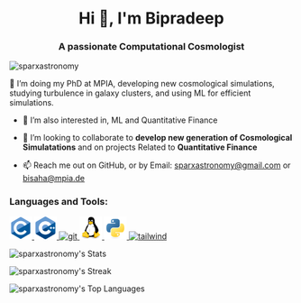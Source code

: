 

<h1 align="center">Hi 👋, I'm Bipradeep</h1>
<h3 align="center">A passionate Computational Cosmologist</h3>

<p align="left"> <img src="https://komarev.com/ghpvc/?username=sparxastronomy&label=Profile%20views&color=0e75b6&style=flat" alt="sparxastronomy" /> </p>

🌱 I’m doing my PhD at MPIA, developing new cosmological simulations, studying turbulence in galaxy clusters, and using ML for efficient simulations.

- 👀 I’m also interested in, ML and Quantitative Finance  

- 👯 I’m looking to collaborate to **develop new generation of Cosmological Simulatations** and on projects Related to **Quantitative Finance**

- 📫 Reach me out on GitHub, or by Email: [sparxastronomy@gmail.com](mailto:sparxastronomy@gmail.com) or [bisaha@mpia.de](mailto:bisaha@mpia.de)
<p align="left">
</p>

<h3 align="left">Languages and Tools:</h3>
<p align="left"> <a href="https://www.cprogramming.com/" target="_blank" rel="noreferrer"> <img src="https://raw.githubusercontent.com/devicons/devicon/master/icons/c/c-original.svg" alt="c" width="40" height="40"/> </a> <a href="https://www.w3schools.com/cpp/" target="_blank" rel="noreferrer"> <img src="https://raw.githubusercontent.com/devicons/devicon/master/icons/cplusplus/cplusplus-original.svg" alt="cplusplus" width="40" height="40"/> </a> <a href="https://git-scm.com/" target="_blank" rel="noreferrer"> <img src="https://www.vectorlogo.zone/logos/git-scm/git-scm-icon.svg" alt="git" width="40" height="40"/> </a> <a href="https://www.linux.org/" target="_blank" rel="noreferrer"> <img src="https://raw.githubusercontent.com/devicons/devicon/master/icons/linux/linux-original.svg" alt="linux" width="40" height="40"/> </a> <a href="https://www.python.org" target="_blank" rel="noreferrer"> <img src="https://raw.githubusercontent.com/devicons/devicon/master/icons/python/python-original.svg" alt="python" width="40" height="40"/> </a> <a href="https://tailwindcss.com/" target="_blank" rel="noreferrer"> <img src="https://www.vectorlogo.zone/logos/tailwindcss/tailwindcss-icon.svg" alt="tailwind" width="40" height="40"/> </a> </p>


![sparxastronomy's Stats](https://github-readme-stats.vercel.app/api?username=sparxastronomy&theme=dracula&show_icons=true&hide_border=false&count_private=true)    

![sparxastronomy's Streak](https://github-readme-streak-stats.herokuapp.com/?user=sparxastronomy&theme=dracula&hide_border=false)    

![sparxastronomy's Top Languages](https://github-readme-stats.vercel.app/api/top-langs/?username=sparxastronomy&theme=dracula&show_icons=true&hide_border=false&layout=compact)    


<!---
sparxastronomy/sparxastronomy is a ✨ special ✨ repository because its `README.md` (this file) appears on your GitHub profile.
You can click the Preview link to take a look at your changes.
--->
